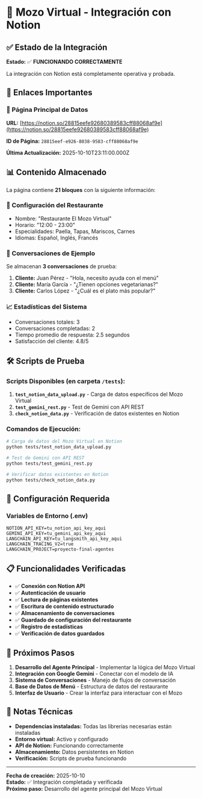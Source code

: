 # 🤖 Mozo Virtual - Integración con Notion

## ✅ Estado de la Integración

**Estado:** ✅ **FUNCIONANDO CORRECTAMENTE**

La integración con Notion está completamente operativa y probada.

## 🔗 Enlaces Importantes

### 📄 Página Principal de Datos
**URL:** [https://notion.so/28815eefe92680389583cff88068af9e](https://notion.so/28815eefe92680389583cff88068af9e)

**ID de Página:** `28815eef-e926-8038-9583-cff88068af9e`

**Última Actualización:** 2025-10-10T23:11:00.000Z

## 📊 Contenido Almacenado

La página contiene **21 bloques** con la siguiente información:

### 🏪 Configuración del Restaurante
- Nombre: "Restaurante El Mozo Virtual"
- Horario: "12:00 - 23:00"
- Especialidades: Paella, Tapas, Mariscos, Carnes
- Idiomas: Español, Inglés, Francés

### 💬 Conversaciones de Ejemplo
Se almacenan **3 conversaciones** de prueba:
1. **Cliente:** Juan Pérez - "Hola, necesito ayuda con el menú"
2. **Cliente:** María García - "¿Tienen opciones vegetarianas?"
3. **Cliente:** Carlos López - "¿Cuál es el plato más popular?"

### 📈 Estadísticas del Sistema
- Conversaciones totales: 3
- Conversaciones completadas: 2
- Tiempo promedio de respuesta: 2.5 segundos
- Satisfacción del cliente: 4.8/5

## 🛠️ Scripts de Prueba

### Scripts Disponibles (en carpeta `/tests`):
1. **`test_notion_data_upload.py`** - Carga de datos específicos del Mozo Virtual
2. **`test_gemini_rest.py`** - Test de Gemini con API REST
3. **`check_notion_data.py`** - Verificación de datos existentes en Notion

### Comandos de Ejecución:
```bash
# Carga de datos del Mozo Virtual en Notion
python tests/test_notion_data_upload.py

# Test de Gemini con API REST
python tests/test_gemini_rest.py

# Verificar datos existentes en Notion
python tests/check_notion_data.py
```

## 🔧 Configuración Requerida

### Variables de Entorno (.env)
```env
NOTION_API_KEY=tu_notion_api_key_aqui
GEMINI_API_KEY=tu_gemini_api_key_aqui
LANGCHAIN_API_KEY=tu_langsmith_api_key_aqui
LANGCHAIN_TRACING_V2=true
LANGCHAIN_PROJECT=proyecto-final-agentes
```

## 📋 Funcionalidades Verificadas

- ✅ **Conexión con Notion API**
- ✅ **Autenticación de usuario**
- ✅ **Lectura de páginas existentes**
- ✅ **Escritura de contenido estructurado**
- ✅ **Almacenamiento de conversaciones**
- ✅ **Guardado de configuración del restaurante**
- ✅ **Registro de estadísticas**
- ✅ **Verificación de datos guardados**

## 🚀 Próximos Pasos

1. **Desarrollo del Agente Principal** - Implementar la lógica del Mozo Virtual
2. **Integración con Google Gemini** - Conectar con el modelo de IA
3. **Sistema de Conversaciones** - Manejo de flujos de conversación
4. **Base de Datos de Menú** - Estructura de datos del restaurante
5. **Interfaz de Usuario** - Crear la interfaz para interactuar con el Mozo

## 📝 Notas Técnicas

- **Dependencias instaladas:** Todas las librerías necesarias están instaladas
- **Entorno virtual:** Activo y configurado
- **API de Notion:** Funcionando correctamente
- **Almacenamiento:** Datos persistentes en Notion
- **Verificación:** Scripts de prueba funcionando

---

**Fecha de creación:** 2025-10-10  
**Estado:** ✅ Integración completada y verificada  
**Próximo paso:** Desarrollo del agente principal del Mozo Virtual
